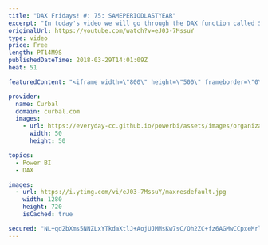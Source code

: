 ```yaml
---
title: "DAX Fridays! #: 75: SAMEPERIODLASTYEAR"
excerpt: "In today's video we will go through the DAX function called SAMEPERIODLASTYEAR.  This little function is great for analyzing as the function itself says, the same period last year.  If you have seasonal business and you want to analyze what happended the same period the previous year, it will do it flowless."
originalUrl: https://youtube.com/watch?v=eJ03-7MssuY
type: video
price: Free
length: PT14M9S
publishedDateTime: 2018-03-29T14:01:09Z
heat: 51

featuredContent: "<iframe width=\"800\" height=\"500\" frameborder=\"0\" src=\"https://www.youtube.com/embed/eJ03-7MssuY\" allow=\"accelerometer; autoplay; encrypted-media; gyroscope; picture-in-picture\" allowfullscreen></iframe>"

provider:
  name: Curbal
  domain: curbal.com
  images:
    - url: https://everyday-cc.github.io/powerbi/assets/images/organizations/curbal.com-50x50.jpg
      width: 50
      height: 50

topics:
  - Power BI
  - DAX

images:
  - url: https://i.ytimg.com/vi/eJ03-7MssuY/maxresdefault.jpg
    width: 1280
    height: 720
    isCached: true

secured: "NL+qd2bXms5NNZLxYTkdaXtlJ+AojUJMMsKw7sC/Oh2ZC+fz6AGMwCCpxeMrltq4bfqEFjSVK8+HSYnhhTzW5C34Kquwx2OQP1yE10cLkMANj8U9JmIGVVna4XCfamwjjAxpXWkYJLidRo9nCu2cjpXOulHAag9QJ/6qHFT4DZEokBHza2y70BX5kTlNGzjLCgr7ZMmZPLNyjtG2YU3YIKTmpoOyvClR5HGRCQfWJm8X/21zOVI1/qiEWM27cGQ/QVc6fKEB7p+eB2gNgkSKUVQSVYKAOE9dV1HMkRl0oB2FPfBh+Og25bysuBPhRbGY28MxFX0KB0QQXSpd8yXBgm4+5DVdQ0cZXMw9xNe2gegadyrMCMluuksYs4Av7I4TOYEhGvOnWAEu8EUULfkxi5KsXD07teKrVppSM6H+AdI=;bNJwwmQ5RXg204YlGBfGVg=="
---
```


